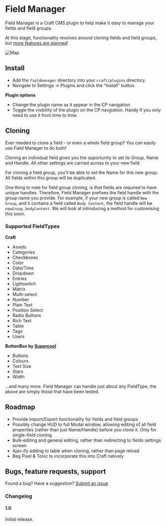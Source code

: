 # Field Manager

Field Manager is a Craft CMS plugin to help make it easy to manage your fields and field groups. 

At this stage, functionality revolves around cloning fields and field groups, but [more features are planned](https://github.com/engram-design/FieldManager#roadmap)!

![Map](https://raw.githubusercontent.com/engram-design/FieldManager/master/screenshots/main.png)

## Install

- Add the `fieldmanager` directory into your `craft/plugins` directory.
- Navigate to Settings -> Plugins and click the "Install" button.

**Plugin options**

- Change the plugin name as it appear in the CP navigation.
- Toggle the visibility of the plugin on the CP navgiation. Handy if you only need to use it from time to time.

## Cloning

Ever needed to clone a field - or even a whole field group? You can easily use Field Manager to do both!

Cloning an individual field gives you the opportunity to set its Group, Name and Handle. All other settings are carried across to your new field.

For cloning a field group, you'll be able to set the Name for this new group. All fields within this group will be duplicated.

One thing to note for field group cloning, is that fields are required to have unique handles. Therefore, Field Manager prefixes the field handle with the group name you provide. For example, if your new group is called `New Group`, and it contains a field called `Body Content`, the field handle will be `newGroup_bodyContent`. We will look at introducing a method for customising this soon.

### Supported FieldTypes

**Craft**

* Assets
* Categories
* Checkboxes
* Color
* Date/Time
* Dropdown
* Entries
* Lightswitch
* Matrix
* Multi-select
* Number
* Plain Text
* Position Select
* Radio Buttons
* Rich Text
* Table
* Tags
* Users

**ButtonBox by [Supercool](https://github.com/supercool/Button-Box)**

* Buttons
* Colours
* Text Size
* Stars
* Width

...and many more. Field Manager can handle just about any FieldType, the above are simply those that have been tested.

## Roadmap

* Provide Import/Export functionality for fields and field groups
* Possibly change HUD to full Modal window, allowing editing of all field properties (rather than just Name/Handle) before you clone it. Only for single-field cloning
* Bulk-editing and general editing, rather than redirecting to fields settings screen
* Ajax-ify adding to table when cloning, rather than page reload
* Beg Pixel & Tonic to incorporate this into Craft natively

## Bugs, feature requests, support

Found a bug? Have a suggestion? [Submit an issue](https://github.com/engram-design/FieldManager/issues)

### Changelog

#### 1.0

Initial release.